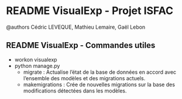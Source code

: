# README VisualExp - Projet ISFAC
@authors Cédric LEVEQUE, Mathieu Lemaire, Gaël Lebon

## README VisualExp - Commandes utiles
- workon visualexp
- python manage.py <command>
  * migrate : Actualise l’état de la base de données en accord avec l’ensemble des modèles et des migrations actuels.
  * makemigrations : Crée de nouvelles migrations sur la base des modifications détectées dans les modèles.
